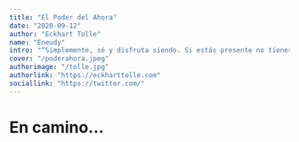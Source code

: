 ```yaml
---
title: "El Poder del Ahora"
date: "2020-09-12"
author: "Eckhart Tolle"
name: "Eneudy"
intro: "“Simplemente, sé y disfruta siendo. Si estás presente no tienes ninguna necesidad de esperar."
cover: "/poderahora.jpeg"
authorimage: "/tolle.jpg"
authorlink: "https://eckharttolle.com"
sociallink: "https://twitter.com/"
---
```


# En camino...
